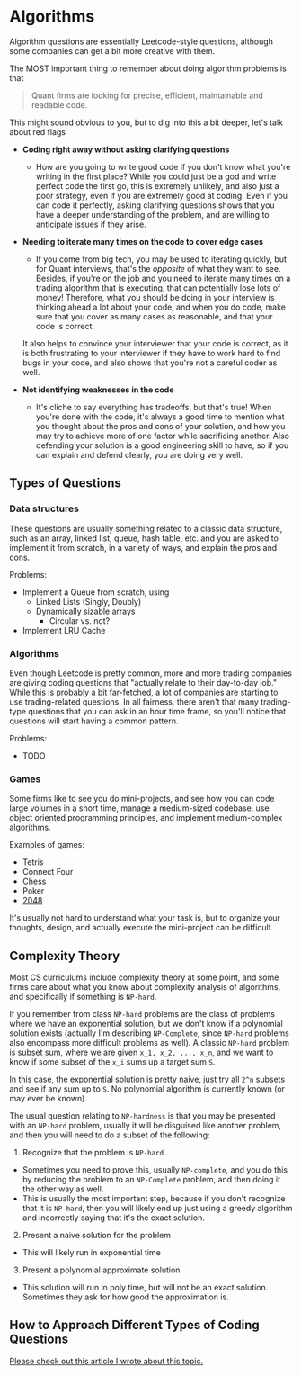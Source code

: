 # Algorithms

Algorithm questions are essentially Leetcode-style questions, although some companies can get a bit more creative with them.

The MOST important thing to remember about doing algorithm problems is that 

> Quant firms are looking for precise, efficient, maintainable and readable code.

This might sound obvious to you, but to dig into this a bit deeper, let's talk about red flags

- **Coding right away without asking clarifying questions**
  - How are you going to write good code if you don't know what you're writing in the first place? While you could just be a god and write perfect code the first go, this is extremely unlikely, and also just a poor strategy, even if you are extremely good at coding. Even if you can code it perfectly, asking clarifying questions shows that you have a deeper understanding of the problem, and are willing to anticipate issues if they arise.

- **Needing to iterate many times on the code to cover edge cases**
  - If you come from big tech, you may be used to iterating quickly, but for Quant interviews, that's the _opposite_ of what they want to see. Besides, if you're on the job and you need to iterate many times on a trading algorithm that is executing, that can potentially lose lots of money! Therefore, what you should be doing in your interview is thinking ahead a lot about your code, and when you do code, make sure that you cover as many cases as reasonable, and that your code is correct. 
  
  It also helps to convince your interviewer that your code is correct, as it is both frustrating to your interviewer if they have to work hard to find bugs in your code, and also shows that you're not a careful coder as well.

- **Not identifying weaknesses in the code**
  - It's cliche to say everything has tradeoffs, but that's true! When you're done with the code, it's always a good time to mention what you thought about the pros and cons of your solution, and how you may try to achieve more of one factor while sacrificing another. Also defending your solution is a good engineering skill to have, so if you can explain and defend clearly, you are doing very well.

## Types of Questions

### Data structures

These questions are usually something related to a classic data structure, such as an array, linked list, queue, hash table, etc. and you are asked to implement it from scratch, in a variety of ways, and explain the pros and cons.

Problems:

- Implement a Queue from scratch, using
  - Linked Lists (Singly, Doubly)
  - Dynamically sizable arrays
    - Circular vs. not?
- Implement LRU Cache

### Algorithms

Even though Leetcode is pretty common, more and more trading companies are giving coding questions that "actually relate to their day-to-day job." While this is probably a bit far-fetched, a lot of companies are starting to use trading-related questions. In all fairness, there aren't that many trading-type questions that you can ask in an hour time frame, so you'll notice that questions will start having a common pattern.

Problems:
- TODO

### Games

Some firms like to see you do mini-projects, and see how you can code large volumes in a short time, manage a medium-sized codebase, use object oriented programming principles, and implement medium-complex algorithms.

Examples of games:

- Tetris
- Connect Four
- Chess
- Poker
- [2048](https://play2048.co/)

It's usually not hard to understand what your task is, but to organize your thoughts, design, and actually execute the mini-project can be difficult.

## Complexity Theory

Most CS curriculums include complexity theory at some point, and some firms care about what you know about complexity analysis of algorithms, and specifically if something is `NP-hard`.

If you remember from class `NP-hard` problems are the class of problems where we have an exponential solution, but we don't know if a polynomial solution exists (actually I'm describing `NP-Complete`, since `NP-hard` problems also encompass more difficult problems as well). A classic `NP-hard` problem is subset sum, where we are given `x_1, x_2, ..., x_n`, and we want to know if some subset of the `x_i` sums up a target sum `S`. 

In this case, the exponential solution is pretty naive, just try all `2^n` subsets and see if any sum up to `S`. No polynomial algorithm is currently known (or may ever be known).

The usual question relating to `NP-hardness` is that you may be presented with an `NP-hard` problem, usually it will be disguised like another problem, and then you will need to do a subset of the following:

1. Recognize that the problem is `NP-hard`
  - Sometimes you need to prove this, usually `NP-complete`, and you do this by reducing the problem to an `NP-Complete` problem, and then doing it the other way as well.
  - This is usually the most important step, because if you don't recognize that it is `NP-hard`, then you will likely end up just using a greedy algorithm and incorrectly saying that it's the exact solution.
2. Present a naive solution for the problem
  - This will likely run in exponential time 
3. Present a polynomial approximate solution
  - This solution will run in poly time, but will not be an exact solution. Sometimes they ask for how good the approximation is.

## How to Approach Different Types of Coding Questions

[Please check out this article I wrote about this topic.](https://github.com/mikinty/ace-the-code-interview)